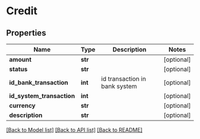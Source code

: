# Credit

## Properties
Name | Type | Description | Notes
------------ | ------------- | ------------- | -------------
**amount** | **str** |  | [optional] 
**status** | **str** |  | [optional] 
**id_bank_transaction** | **int** | id transaction in bank system | [optional] 
**id_system_transaction** | **int** |  | [optional] 
**currency** | **str** |  | [optional] 
**description** | **str** |  | [optional] 

[[Back to Model list]](../README.md#documentation-for-models) [[Back to API list]](../README.md#documentation-for-api-endpoints) [[Back to README]](../README.md)

